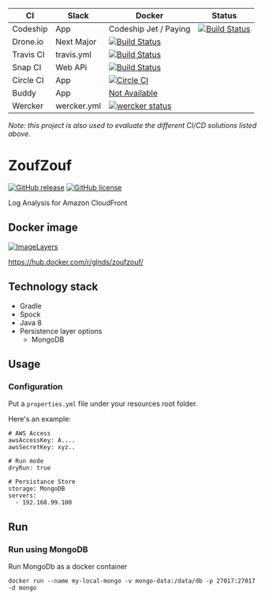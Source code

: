 
CI        | Slack | Docker | Status | 
----------|-------|--------|--------|
Codeship  | App         | Codeship Jet / Paying | [![Build Status](https://codeship.com/projects/c82b46a0-e47d-0133-367d-626500d789c1/status?branch=master)](https://codeship.com/projects/146357)
Drone.io  | Next Major  | [![Build Status](https://drone.io/github.com/glnds/zoufzouf/status.png)](https://drone.io/github.com/glnds/zoufzouf/latest)
Travis CI | travis.yml  | [![Build Status](https://travis-ci.org/glnds/zoufzouf.svg?branch=master)](https://travis-ci.org/glnds/zoufzouf)
Snap CI   | Web APi     | [![Build Status](https://snap-ci.com/glnds/zoufzouf/branch/master/build_image)](https://snap-ci.com/glnds/zoufzouf/branch/master)
Circle CI | App         | [![Circle CI](https://circleci.com/gh/glnds/zoufzouf.svg?style=svg)](https://circleci.com/gh/glnds/zoufzouf)
Buddy     | App         | [Not Available](https://app.buddy.works/leendersgert)
Wercker   | wercker.yml | [![wercker status](https://app.wercker.com/status/23fc34d88dcf586ed6032c6951735af7/m "wercker status")](https://app.wercker.com/project/bykey/23fc34d88dcf586ed6032c6951735af7)


*Note: this project is also used to evaluate the different CI/CD solutions listed above.*

# ZoufZouf

[![GitHub release](https://img.shields.io/github/release/glnds/zoufzouf.svg?style=flat-square)](https://github.com/glnds/zoufzouf/releases)
[![GitHub license](https://img.shields.io/github/license/glnds/zoufzouf.svg?style=flat-square)](https://github.com/glnds/zoufzouf/blob/master/LICENSE)


Log Analysis for Amazon CloudFront

## Docker image
[![ImageLayers](https://imagelayers.io/badge/glnds/zoufzouf:latest.svg)](https://imagelayers.io/?images=glnds/zoufzouf:latest)

https://hub.docker.com/r/glnds/zoufzouf/


## Technology stack
- Gradle
- Spock
- Java 8
- Persistence layer options
	- MongoDB

## Usage

### Configuration

Put a ```properties.yml``` file under your resources root folder.

Here's an example:
```
# AWS Access
awsAccessKey: A....
awsSecretKey: xyz..

# Run mode
dryRun: true

# Persistance Store
storage: MongoDB
servers:
  - 192.168.99.100
```

## Run

### Run using MongoDB

Run MongoDb as a docker container

	docker run --name my-local-mongo -v mongo-data:/data/db -p 27017:27017 -d mongo
